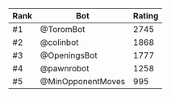 Rank|Bot|Rating
---|---|---
#1|@ToromBot|2745
#2|@colinbot|1868
#3|@OpeningsBot|1777
#4|@pawnrobot|1258
#5|@MinOpponentMoves|995
